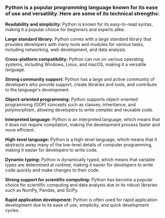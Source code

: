 
### Python is a popular programming language known for its ease of use and versatility. Here are some of its technical strengths:

**Readability and simplicity:** Python is known for its easy-to-read syntax, making it a popular choice for beginners and experts alike.

**Large standard library:** Python comes with a large standard library that provides developers with many tools and modules for various tasks, including networking, web development, and data analysis.

**Cross-platform compatibility:** Python can run on various operating systems, including Windows, Linux, and macOS, making it a versatile language.

**Strong community support:** Python has a large and active community of developers who provide support, create libraries and tools, and contribute to the language's development.

**Object-oriented programming:** Python supports object-oriented programming (OOP) concepts such as classes, inheritance, and polymorphism, allowing developers to write complex and reusable code.

**Interpreted language:** Python is an interpreted language, which means that it does not require compilation, making the development process faster and more efficient.

**High-level language:** Python is a high-level language, which means that it abstracts away many of the low-level details of computer programming, making it easier for developers to write code.

**Dynamic typing:** Python is dynamically typed, which means that variable types are determined at runtime, making it easier for developers to write code quickly and make changes to their code.

**Strong support for scientific computing:** Python has become a popular choice for scientific computing and data analysis due to its robust libraries such as NumPy, Pandas, and SciPy.

**Rapid application development:** Python is often used for rapid application development due to its ease of use, simplicity, and quick development cycles.
